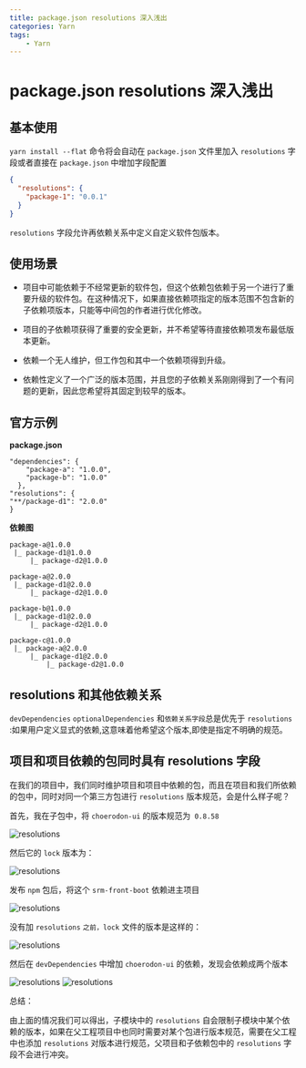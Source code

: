 ```yaml
---
title: package.json resolutions 深入浅出
categories: Yarn
tags:
    - Yarn
---
```


# package.json resolutions 深入浅出

## 基本使用

`yarn install --flat` 命令将会自动在 `package.json` 文件里加入 `resolutions` 字段或者直接在 `package.json` 中增加字段配置

``` json
{
  "resolutions": {
    "package-1": "0.0.1"
  }
}
```
`resolutions` 字段允许再依赖关系中定义自定义软件包版本。

## 使用场景

- 项目中可能依赖于不经常更新的软件包，但这个依赖包依赖于另一个进行了重要升级的软件包。在这种情况下，如果直接依赖项指定的版本范围不包含新的子依赖项版本，只能等中间包的作者进行优化修改。

- 项目的子依赖项获得了重要的安全更新，并不希望等待直接依赖项发布最低版本更新。

- 依赖一个无人维护，但工作包和其中一个依赖项得到升级。

- 依赖性定义了一个广泛的版本范围，并且您的子依赖关系刚刚得到了一个有问题的更新，因此您希望将其固定到较早的版本。

## 官方示例

**package.json**

```
"dependencies": {
    "package-a": "1.0.0",
    "package-b": "1.0.0"
  },
"resolutions": {
"**/package-d1": "2.0.0"
}
```

**依赖图**

```
package-a@1.0.0
 |_ package-d1@1.0.0
     |_ package-d2@1.0.0

package-a@2.0.0
 |_ package-d1@2.0.0
     |_ package-d2@1.0.0

package-b@1.0.0
 |_ package-d1@2.0.0
     |_ package-d2@1.0.0

package-c@1.0.0
 |_ package-a@2.0.0
     |_ package-d1@2.0.0
         |_ package-d2@1.0.0
```

## resolutions 和其他依赖关系

`devDependencies` `optionalDependencies` 和`依赖关系字段`总是优先于 `resolutions` :如果用户定义显式的依赖,这意味着他希望这个版本,即使是指定不明确的规范。

## 项目和项目依赖的包同时具有 resolutions 字段

在我们的项目中，我们同时维护项目和项目中依赖的包，而且在项目和我们所依赖的包中，同时对同一个第三方包进行 `resolutions` 版本规范，会是什么样子呢？

首先，我在子包中，将 `choerodon-ui` 的版本规范为` 0.8.58`

![resolutions](/images/knowledge/resolutions1.png 'resolutions1')

然后它的 `lock` 版本为：

![resolutions](/images/knowledge/resolutions2.png 'resolutions2')

发布 `npm` 包后，将这个 `srm-front-boot` 依赖进主项目

![resolutions](/images/knowledge/resolutions3.png 'resolutions3')

没有加 `resolutions` `之前，lock` 文件的版本是这样的：

![resolutions](/images/knowledge/resolutions4.png 'resolutions4')

然后在 `devDependencies` 中增加 `choerodon-ui` 的依赖，发现会依赖成两个版本

![resolutions](/images/knowledge/resolutions5.png 'resolutions5')
![resolutions](/images/knowledge/resolutions6.png 'resolutions6')

总结： 

由上面的情况我们可以得出，子模块中的 `resolutions` 自会限制子模块中某个依赖的版本，如果在父工程项目中也同时需要对某个包进行版本规范，需要在父工程中也添加 `resolutions` 对版本进行规范，父项目和子依赖包中的 `resolutions` 字段不会进行冲突。